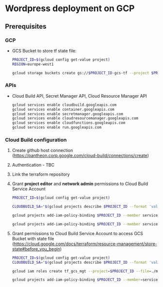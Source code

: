 # Wordpress deployment on GCP

## Prerequisites
### GCP
- GCS Bucket to store tf state file: 

  ```sh
  PROJECT_ID=$(gcloud config get-value project)
  REGION=europe-west1

  gcloud storage buckets create gs://$PROJECT_ID-gcs-tf --project $PROJECT_ID --location $REGION --uniform-bucket-level-access
  ```
  
### APIs
- Cloud Build API, Secret Manager API, Cloud Resource Manager API

  ```sh
  gcloud services enable cloudbuild.googleapis.com
  gcloud services enable container.googleapis.com
  gcloud services enable secretmanager.googleapis.com
  gcloud services enable cloudresourcemanager.googleapis.com
  gcloud services enable cloudfunctions.googleapis.com
  gcloud services enable run.googleapis.com
  ```

### Cloud Build configuration
1. Create github host connection (https://pantheon.corp.google.com/cloud-build/connections/create)
2. Authentication - TBC
3. Link the terraform repository
4. Grant **project editor** and **network admin** permissions to Cloud Build Service Account

    ```sh
    PROJECT_ID=$(gcloud config get-value project)

    CLOUDBUILD_SA="$(gcloud projects describe $PROJECT_ID --format 'value(projectNumber)')@cloudbuild.gserviceaccount.com"

    gcloud projects add-iam-policy-binding $PROJECT_ID --member serviceAccount:$CLOUDBUILD_SA --role roles/editor

    gcloud projects add-iam-policy-binding $PROJECT_ID --member serviceAccount:$CLOUDBUILD_SA --role roles/compute.networkAdmin
    ```
5. Grant permissions to Cloud Build Service Account to access GCS Bucket with state file (https://cloud.google.com/docs/terraform/resource-management/store-state#before_you_begin)

    ```sh
    PROJECT_ID=$(gcloud config get-value project)
    CLOUDBUILD_SA="$(gcloud projects describe $PROJECT_ID --format 'value(projectNumber)')@cloudbuild.gserviceaccount.com"

    gcloud iam roles create tf_gcs_mgt --project=$PROJECT_ID --file=./misc/terraform_gcs_role.yaml

    gcloud projects add-iam-policy-binding $PROJECT_ID --member=serviceAccount:$CLOUDBUILD_SA --role=projects/$PROJECT_ID/roles/tf_gcs_mgt 
    ```